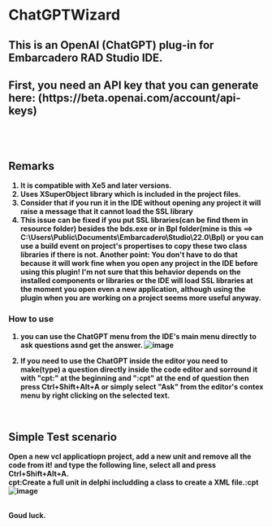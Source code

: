 # ChatGPTWizard
<b><h2>This is an OpenAI (ChatGPT) plug-in for Embarcadero RAD Studio IDE.</h2>
<h2>First, you need an API key that you can generate here: (https://beta.openai.com/account/api-keys)<h2>
<br><h2>Remarks</h2>

1. It is compatible with Xe5 and later versions.
1. Uses XSuperObject library which is included in the project files.
1. Consider that if you run it in the IDE without opening any project it will raise a message that it cannot load the SSL library
1. This issue can be fixed if you put SSL libraries(can be find them in resource folder) besides the bds.exe or in Bpl folder(mine is this ==> C:\Users\Public\Documents\Embarcadero\Studio\22.0\Bpl)
or you can use a build event on project's propertises to copy these two class libraries if there is not.
Another point: You don't have to do that because it will work fine when you open any project in the IDE before using this plugin! I'm not sure that this behavior depends on the installed components or libraries or the IDE will load SSL libraries at the moment you open even a new application, although using the plugin when you are working on a project seems more useful anyway.</h3>


<h3><b>How to use</b></h3>

1. you can use the ChatGPT menu from the IDE's main menu directly to ask questions asnd get the answer.
![image](https://user-images.githubusercontent.com/5601608/215458671-a48a4e1d-3b2c-45bd-9da5-603ab82129dc.png)

1. If you need to use the ChatGPT inside the editor you need to make(type) a question directly inside the code editor and sorround it with "cpt:" at the beginning and ":cpt" at the end of question then press Ctrl+Shift+Alt+A or simply select "Ask" from the editor's contex menu by right clicking on the selected text.
  
<br><h2>Simple Test scenario</h2>
Open a new vcl applicatiopn project, add a new unit and remove all the code from it! and type the following line, select all and press Ctrl+Shift+Alt+A.<br>
<b>cpt:Create a full unit in delphi includding a class to create a XML file.:cpt<b>
 ![image](https://user-images.githubusercontent.com/5601608/215461813-7ecf4555-b3a2-4c0e-b85e-6069ead6a3d9.png)


<br>Goud luck.
